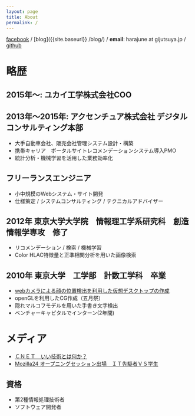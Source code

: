 ```yaml
---
layout: page
title: About
permalink: /
---
```


[facebook](https://www.facebook.com/harajune) / [blog]({{site.baseurl}} /blog/) / **email**: harajune at gijutsuya.jp /
[github](https://github.com/harajune/)

# 略歴


## 2015年～: ユカイ工学株式会社COO

## 2013年～2015年: アクセンチュア株式会社 デジタルコンサルティング本部
 - 大手自動車会社、販売会社管理システム設計・構築
 - 携帯キャリア　ポータルサイトレコメンデーションシステム導入PMO
 - 統計分析・機械学習を活用した業務効率化

## フリーランスエンジニア
 - 小中規模のWebシステム・サイト開発
 - 仕様策定 / システムコンサルティング / テクニカルアドバイザー

## 2012年 東京大学大学院　情報理工学系研究科　創造情報学専攻　修了
 - リコメンデーション / 検索 / 機械学習
 - Color HLAC特徴量と正準相関分析を用いた画像検索

## 2010年 東京大学　工学部　計数工学科　卒業
 - [webカメラによる顔の位置検出を利用した仮想デスクトップの作成](://www.youtube.com/watch?v=zbyHyPMcNOQ)
 - openGLを利用したCG作成（五月祭）
 - 隠れマルコフモデルを用いた手書き文字検出
 - ベンチャーキャピタルでインターン(2年間)

# メディア
 - [ＣＮＥＴ　いい技術とは何か？](http://japan.cnet.com/sp/v_sp/20364996/)
 - [Mozilla24 オープニングセッション出場　ＩＴ先駆者ＶＳ学生](http://japan.cnet.com/news/media/20356712/)

## 資格
 - 第2種情報処理技術者
 - ソフトウェア開発者


